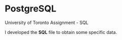 # PostgreSQL
University of Toronto Assignment - SQL

I developed the __SQL__ file to obtain some specific data.
